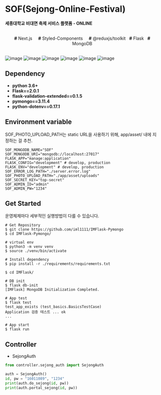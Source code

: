# SOF(Sejong-Online-Festival) 
__세종대학교 비대면 축제 서비스 플랫폼 - ONLINE__
<br /><br />

<div align=center>
  <strong>#</strong> Next.js &nbsp; &nbsp; <strong>#</strong> Styled-Components &nbsp; &nbsp; <strong>#</strong> @reduxjs/toolkit &nbsp; <strong>#</strong> Flask &nbsp; <strong>#</strong> MongoDB
  <br /><br />
</div>

![image](https://user-images.githubusercontent.com/47492535/144883212-5a942554-9a89-4468-8752-7f4f36cfd2e7.png)
![image](https://user-images.githubusercontent.com/47492535/144883244-5793d44c-87c7-4c38-84de-e1ba75d36eb4.png)
![image](https://user-images.githubusercontent.com/47492535/144883283-1eb064e9-fa39-4580-b0a5-b000b5ddbf78.png)
![image](https://user-images.githubusercontent.com/47492535/144883307-330c52d1-cdad-4f27-b141-46f874f46ae1.png)
![image](https://user-images.githubusercontent.com/47492535/144883339-10a81699-b2a4-45c8-9a29-081a7bea41d1.png)
![image](https://user-images.githubusercontent.com/47492535/144883382-8cfd31d6-3824-4ff9-8152-c13da11347fe.png)
<br />

## Dependency

- **python 3.6+**
- **Flask==2.0.1**
- **flask-validation-extended==0.1.5**
- **pymongo==3.11.4**
- **python-dotenv==0.17.1**



## Environment variable
SOF_PHOTO_UPLOAD_PATH는 static URL을 사용하기 위해, app/asset/ 내에 지정하는 걸 추천.

```
SOF_MONGODB_NAME="SOF"
SOF_MONGODB_URI="mongodb://localhost:27017"
FLASK_APP="manage:application"
FLASK_CONFIG="development" # develop, production
FLASK_ENV="development" # develop, production
SOF_ERROR_LOG_PATH="./server.error.log"
SOF_PHOTO_UPLOAD_PATH="./app/asset/uploads"
SOF_SECRET_KEY="top-secret"
SOF_ADMIN_ID="admin"
SOF_ADMIN_PW="1234"
```



## Get Started

운영체제마다 세부적인 실행방법이 다를 수 있습니다. 

```shell
# Get Repository
$ git clone https://github.com/iml1111/IMFlask-Pymongo
$ cd IMFlask-Pymongo/

# virtual env
$ python3 -m venv venv
$ source ./venv/bin/activate

# Install dependency
$ pip install -r ./requirements/requirements.txt

$ cd IMFlask/

# DB init
$ flask db-init
[IMFlask] MongoDB Initialization Completed.

# App test
$ flask test
test_app_exists (test_basics.BasicsTestCase)
Application 검증 테스트 ... ok
...

# App start
$ flask run
```



##  Controller

- SejongAuth

```python
from controller.sejong_auth import SejongAuth

auth = SejongAuth()
id, pw = "16011089", "1234"
print(auth.do_sejong(id, pw))
print(auth.portal_sejong(id, pw))
```

